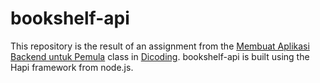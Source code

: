 # bookshelf-api

This repository is the result of an assignment from the [Membuat Aplikasi Backend untuk Pemula](https://www.dicoding.com/academies/261) class in [Dicoding](https://www.dicoding.com/). bookshelf-api is built using the Hapi framework from node.js.
